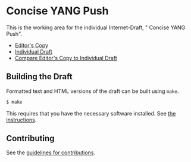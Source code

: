 #  Concise YANG Push

This is the working area for the individual Internet-Draft, " Concise YANG Push".

* [Editor's Copy](https://henkbirkholz.github.io/draft-birkholz-yang-comi-push/#go.draft-birkholz-yang-comi-push.html)
* [Individual Draft](https://tools.ietf.org/html/draft-birkholz-yang-comi-push)
* [Compare Editor's Copy to Individual Draft](https://henkbirkholz.github.io/draft-birkholz-yang-comi-push/#go.draft-birkholz-yang-comi-push.diff)

## Building the Draft

Formatted text and HTML versions of the draft can be built using `make`.

```sh
$ make
```

This requires that you have the necessary software installed.  See
[the instructions](https://github.com/martinthomson/i-d-template/blob/master/doc/SETUP.md).


## Contributing

See the
[guidelines for contributions](https://github.com/henkbirkholz/draft-birkholz-yang-comi-push/blob/master/CONTRIBUTING.md).
